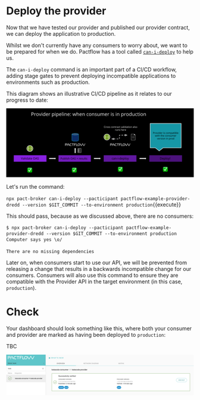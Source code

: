 # Deploy the provider

Now that we have tested our provider and published our provider contract, we can deploy the application to production.

Whilst we don't currently have any consumers to worry about, we want to be prepared for when we do. Pactflow has a tool called [`can-i-deploy`](https://docs.pact.io/pact_broker/can_i_deploy) to help us.

The `can-i-deploy` command is an important part of a CI/CD workflow, adding stage gates to prevent deploying incompatible applications to environments such as production.

This diagram shows an illustrative CI/CD pipeline as it relates to our progress to date:

![first provider pipeline run](./assets/provider-pipeline.png)

Let's run the command:

`npx pact-broker can-i-deploy --pacticipant pactflow-example-provider-dredd --version $GIT_COMMIT --to-environment production`{{execute}}

This should pass, because as we discussed above, there are no consumers:

```
$ npx pact-broker can-i-deploy --pacticipant pactflow-example-provider-dredd --version $GIT_COMMIT --to-environment production
Computer says yes \o/

There are no missing dependencies
```

Later on, when consumers start to use our API, we will be prevented from releasing a change that results in a backwards incompatible change for our consumers. Consumers will also use this command to ensure they are compatible with the Provider API in the target environment (in this case, `production`).

# Check

Your dashboard should look something like this, where both your consumer and provider are marked as having been deployed to `production`:

TBC

![pactflow dashboard - completed](./assets/pactflow-dashboard-complete.png)

<!-- ## Deploy

So we've created our consumer, published the contract and now it's time to deploy to production!

Before we do, however, we can check if this is safe to do:

`npm run can-deploy:consumer`{{execute}}

You should see the following output:

```

> npx pact-broker can-i-deploy --pacticipant katacoda-consumer --version 1.0.0-someconsumersha --to prod

Computer says no ¯\_(ツ)\_/¯

| CONSUMER          | C.VERSION             | PROVIDER          | P.VERSION | SUCCESS? |
| ----------------- | --------------------- | ----------------- | --------- | -------- |
| katacoda-consumer | 1.0.0-someconsumersha | katacoda-provider | ???       | ???      |

There is no verified pact between version 1.0.0-someconsumersha of katacoda-consumer and the latest version of katacoda-provider with tag prod (no such version exists)

```

Oh oh! We can't deploy yet, because our Provider has yet to be created, let alone confirm if it can satisfy our needs.

The `can-i-deploy` command is an important part of a CI/CD workflow, adding stage gates to prevent deploying incompatible applications to environments such as production.

This diagram shows an illustrative CI/CD pipeline as it relates to our progress to date:

![first consumer pipeline run](./assets/consumer-run-1.png)

## Check

There should be a contract published in your Pactflow account before moving on -->

```

```
